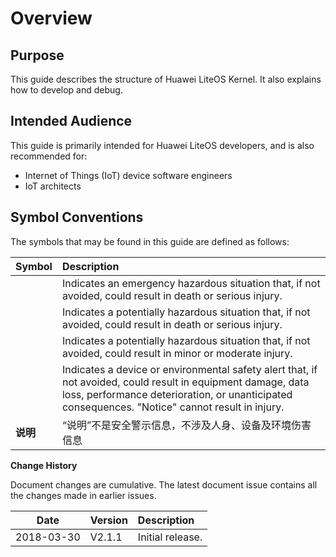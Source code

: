# Overview

## Purpose

This guide describes the structure of Huawei LiteOS Kernel. It also explains how
to develop and debug.

## Intended Audience

This guide is primarily intended for Huawei LiteOS developers, and is also
recommended for:

- Internet of Things (IoT) device software engineers
- IoT architects

## Symbol Conventions

The symbols that may be found in this guide are defined as follows:

| Symbol | Description |  
| - | :- |  
|<img :src="$withBase('/icon_danger.png')">| Indicates an emergency hazardous situation that, if not avoided, could result in death or serious injury. |                                                      
|<img :src="$withBase('/icon_warning.png')">| Indicates a potentially hazardous situation that, if not avoided, could result in death or serious injury. |
|<img :src="$withBase('/icon_careful.png')">| Indicates a potentially hazardous situation that, if not avoided, could result in minor or moderate injury. |
|<img :src="$withBase('/icon_notice.png')">| Indicates a device or environmental safety alert that, if not avoided, could result in equipment damage, data loss, performance deterioration, or unanticipated consequences. "Notice" cannot result in injury. |
|**说明** | “说明”不是安全警示信息，不涉及人身、设备及环境伤害信息 |


**Change History**

Document changes are cumulative. The latest document issue contains all the
changes made in earlier issues.

| Date | Version | Description |  
| - | :- | :- |  
| 2018-03-30 | V2.1.1 | Initial release. |